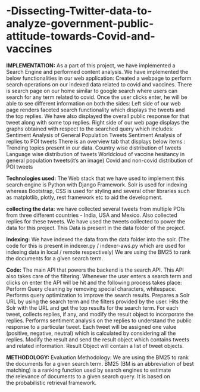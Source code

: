 # -Dissecting-Twitter-data-to-analyze-government-public-attitude-towards-Covid-and-vaccines

**IMPLEMENTATION:**
As a part of this project, we have implemented a Search Engine and performed content analysis. We have implemented the below functionalities in our web application:
Created a webpage to perform search operations on our indexed data related to covid and vaccines.
There is search page on our home similar to google search where users can search for any term related to covid.
Once the user clicks enter, he will be able to see different information on both the sides: 
Left side of our web page renders faceted search functionality which displays the tweets and the top replies. We have also displayed the overall public response for that tweet along with some top replies. 
Right side of our web page displays the graphs obtained with respect to the searched query which includes:
Sentiment Analysis of General Population Tweets
Sentiment Analysis of replies to POI tweets
There is an overview tab that displays below items :
Trending topics present in our data.
Country wise distribution of tweets
Language wise distribution of tweets
Worldcloud of vaccine hesitancy in general population tweets(it’s an image)
Covid and non-covid distribution of POI tweets

**Technologies used:**
The Web stack that we have used to implement this search engine is Python with Django Framework. Solr is used for indexing whereas Bootstrap, CSS is used for styling and several other libraries such as matplotlib, plotly, rest framework etc to aid the development.

**collecting the data:**
we have collected several tweets from multiple POIs from three different countries - India, USA and Mexico. Also collected replies for these tweets. We have used the tweets collected to power the data for this project. This Data is present in the data folder of the project.

**Indexing:**
We have indexed the data from the data folder into the solr. (The code for this is present in indexer.py / indexer-aws.py which are used for indexing data in local / remote respectively) We are using the BM25 to rank the documents for a given search term.

**Code:**
The main API that powers the backend is the search API. This API also takes care of the filtering.  Whenever the user enters a search term and clicks on enter the API will be hit and the following process takes place:
Perform Query cleaning by removing special characters, whitespace.
Performs query optimization to improve the search results. 
Prepares a Solr URL by using the search term and the filters provided by the user.
Hits the Solr with the URL and get the top results for the search term.
For each tweet, collects replies, if any, and modify the result object to incorporate the replies.
Performs sentiment analysis on the replies to understand the public response to a particular tweet. Each tweet will be assigned one value (positive, negative, neutral) which is calculated by considering all the replies.
Modify the result and send the result object which contains tweets and related information.
Result Object will contain a list of tweet objects. 


**METHODOLOGY:**
Evaluation Methodology: 
We are using the BM25 to rank the documents for a given search term. BM25 (BM is an abbreviation of best matching) is a ranking function used by search engines to estimate the relevance of documents to a given search query. It is based on the probabilistic retrieval framework.




